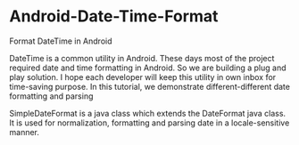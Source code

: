 # Android-Date-Time-Format
Format DateTime in Android


DateTime is a common utility in Android. These days most of the project required date and time formatting in Android. So we are building a plug and play solution. I hope each developer will keep this utility in own inbox for time-saving purpose. In this tutorial, we demonstrate different-different date formatting and parsing

SimpleDateFormat is a java class which extends the DateFormat java class. It is used for normalization, formatting and parsing date in a locale-sensitive manner.
